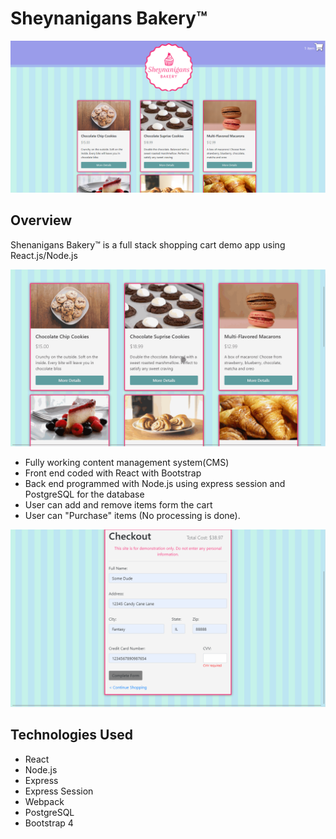 # Sheynanigans Bakery™

![screenshot 1](doc/ss_1.png)

## Overview

Shenanigans Bakery™ is a full stack shopping cart demo app using React.js/Node.js

![GIF Image](doc/demo.gif)

- Fully working content management system(CMS)
- Front end coded with React with Bootstrap
- Back end programmed with Node.js using express session and PostgreSQL for the database
- User can add and remove items form the cart
- User can "Purchase" items (No processing is done).

![GIF Image 2](doc/demo2.gif)

## Technologies Used

- React
- Node.js
- Express
- Express Session
- Webpack
- PostgreSQL
- Bootstrap 4
